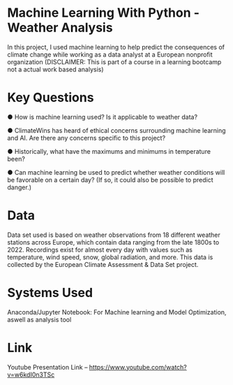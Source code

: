 # Machine Learning With Python - Weather Analysis

 In this project, I used machine learning to help predict the consequences of climate change
 while working as a data analyst at a European nonprofit organization (DISCLAIMER: This is part of a course in a learning bootcamp not a actual work based analysis)
 
# Key Questions

 ●  How is machine learning used? Is it applicable to weather data?
 
 ● ClimateWins has heard of ethical concerns surrounding machine learning and AI. Are
 there any concerns specific to this project?
 
 ● Historically, what have the maximums and minimums in temperature been?
 
 ● Can machine learning be used to predict whether weather conditions will be favorable on
 a certain day? (If so, it could also be possible to predict danger.)

# Data

 Data set used is based on weather observations from 18 different weather stations
 across Europe, which contain data ranging from the late 1800s to 2022. Recordings exist for
almost every day with values such as temperature, wind speed, snow, global radiation, and
 more. This data is collected by the European Climate Assessment & Data Set project.

# Systems Used

Anaconda/Jupyter Notebook: For Machine learning and Model Optimization, aswell as analysis tool

# Link

Youtube Presentation Link – https://www.youtube.com/watch?v=w6kdI0n3TSc

